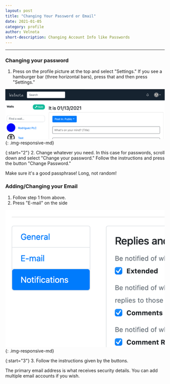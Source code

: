 ```yaml
---
layout: post
title: "Changing Your Password or Email"
date: 2021-01-05
category: profile
author: Velnota
short-description: Changing Account Info like Passwords
---
```


-----

### Changing your password
1. Press on the profile picture at the top and select "Settings."
   If you see a hamburger bar (three horizontal bars), press that and
   then press "Settings."

![Top Nav](/assets/screenshots/topnav.png)
{: .img-responsive-md}

{:start="2"} 
2. Change whatever you need. In this case for passwords,
   scroll down and select "Change your password." Follow the
   instructions and press the button "Change Password."

Make sure it's a good passphrase! Long, not random!

### Adding/Changing your Email

1. Follow step 1 from above.
2. Press "E-mail" on the side
   
![Settings sidebar](/assets/screenshots/SettingsSidebar.png)
{: .img-responsive-md}

{:start="3"}
3. Follow the instructions given by the buttons.

The primary email address is what receives
security details. You can add multiple email
accounts if you wish.
